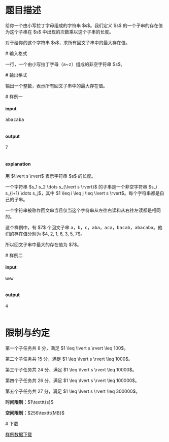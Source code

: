 # 题目描述

<p>给你一个由小写拉丁字母组成的字符串 $s$。我们定义 $s$ 的一个子串的存在值为这个子串在 $s$ 中出现的次数乘以这个子串的长度。</p>
<p>对于给你的这个字符串 $s$，求所有回文子串中的最大存在值。</p>
# 输入格式


<p>一行，一个由小写拉丁字母（<samp>a</samp>~<samp>z</samp>）组成的非空字符串 $s$。</p>
# 输出格式


<p>输出一个整数，表示所有回文子串中的最大存在值。</p>
# 样例一


<h4>input</h4>
<pre>abacaba

</pre>

<h4>output</h4>
<pre>7

</pre>

<h4>explanation</h4>
<p>用 $\lvert s \rvert$ 表示字符串 $s$ 的长度。</p>
<p>一个字符串 $s_1 s_2 \dots s_{\lvert s \rvert}$ 的子串是一个非空字符串 $s_i s_{i+1} \dots s_j$，其中 $1 \leq i \leq j \leq \lvert s \rvert$。每个字符串都是自己的子串。</p>
<p>一个字符串被称作回文串当且仅当这个字符串从左往右读和从右往左读都是相同的。</p>
<p>这个样例中，有 $7$ 个回文子串 <samp>a</samp>，<samp>b</samp>，<samp>c</samp>，<samp>aba</samp>，<samp>aca</samp>，<samp>bacab</samp>，<samp>abacaba</samp>。他们的存在值分别为 $4, 2, 1, 6, 3, 5, 7$。</p>
<p>所以回文子串中最大的存在值为 $7$。</p>
# 样例二


<h4>input</h4>
<pre>www

</pre>

<h4>output</h4>
<pre>4

</pre>

# 限制与约定


<p>第一个子任务共 8 分，满足 $1 \leq \lvert s \rvert \leq 100$。</p>
<p>第二个子任务共 15 分，满足 $1 \leq \lvert s \rvert \leq 1000$。</p>
<p>第三个子任务共 24 分，满足 $1 \leq \lvert s \rvert \leq 10000$。</p>
<p>第四个子任务共 26 分，满足 $1 \leq \lvert s \rvert \leq 100000$。</p>
<p>第五个子任务共 27 分，满足 $1 \leq \lvert s \rvert \leq 300000$。</p>
<p><strong>时间限制：</strong>$1\texttt{s}$</p>
<p><strong>空间限制：</strong>$256\texttt{MB}$</p>
# 下载


<p><a href="/download.php?type=problem&amp;id=103">样例数据下载</a></p>
